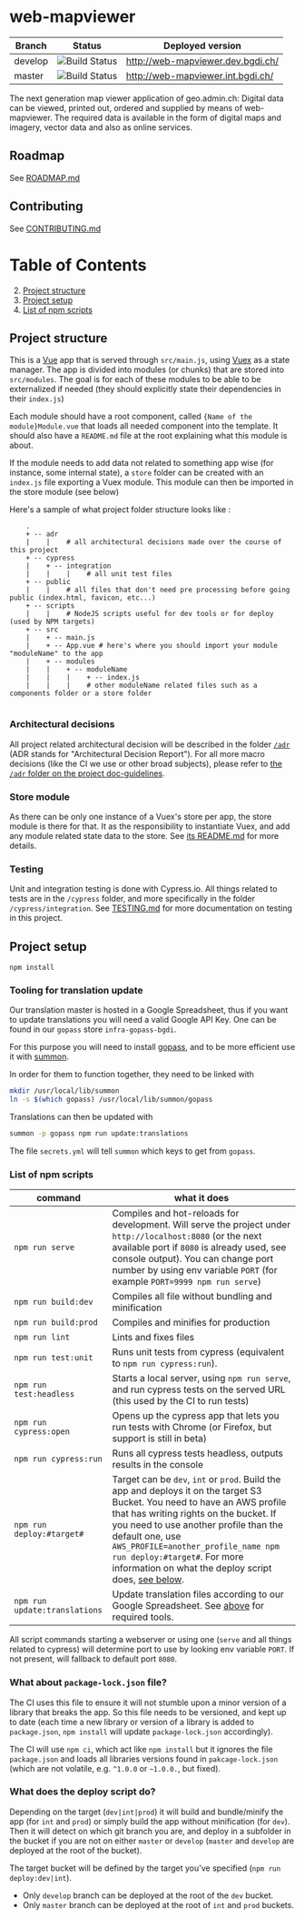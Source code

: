 # web-mapviewer

| Branch | Status | Deployed version |
|--------|--------|------------------|
| develop | ![Build Status](https://codebuild.eu-central-1.amazonaws.com/badges?uuid=eyJlbmNyeXB0ZWREYXRhIjoiNml3WEJ4dGpETUExUGswQmxnOXdLczNNOFJUMG05dW9GUk5EYWEzL2Nmek1EbFAvYlpNS2FWRkxzTGtxaFpKeWJKallVTmIyOHhrTWZqRnlyUUU3Uk5RPSIsIml2UGFyYW1ldGVyU3BlYyI6IllNU05Qdi9zcUtMSzF4OGciLCJtYXRlcmlhbFNldFNlcmlhbCI6MX0%3D&branch=develop) | http://web-mapviewer.dev.bgdi.ch/ |
| master | ![Build Status](https://codebuild.eu-central-1.amazonaws.com/badges?uuid=eyJlbmNyeXB0ZWREYXRhIjoiNml3WEJ4dGpETUExUGswQmxnOXdLczNNOFJUMG05dW9GUk5EYWEzL2Nmek1EbFAvYlpNS2FWRkxzTGtxaFpKeWJKallVTmIyOHhrTWZqRnlyUUU3Uk5RPSIsIml2UGFyYW1ldGVyU3BlYyI6IllNU05Qdi9zcUtMSzF4OGciLCJtYXRlcmlhbFNldFNlcmlhbCI6MX0%3D&branch=master) | http://web-mapviewer.int.bgdi.ch/ |

The next generation map viewer application of geo.admin.ch:  Digital data can be viewed, printed out, ordered and supplied by means of web-mapviewer. The required data is available in the form of digital maps and imagery, vector data and also as online services.

## Roadmap

See [ROADMAP.md](ROADMAP.md)

## Contributing

See [CONTRIBUTING.md](CONTRIBUTING.md)

# Table of Contents
2. [Project structure](#project-structure)
3. [Project setup](#project-setup)
4. [List of npm scripts](#list-of-npm-scripts)

## Project structure

This is a [Vue](https://vuejs.org/) app that is served through `src/main.js`, using [Vuex](https://vuex.vuejs.org/) as a state manager.
The app is divided into modules (or chunks) that are stored into `src/modules`. The goal is for each of these modules to be able to be externalized if needed (they should explicitly state their dependencies in their `index.js`)

Each module should have a root component, called `{Name of the module}Module.vue` that loads all needed component into the template. It should also have a `README.md` file at the root explaining what this module is about.

If the module needs to add data not related to something app wise (for instance, some internal state), a `store` folder can be created with an `index.js` file exporting a Vuex module.
This module can then be imported in the store module (see below)

Here's a sample of what project folder structure looks like :
```
    .
    + -- adr
    |    |    # all architectural decisions made over the course of this project
    + -- cypress
    |    + -- integration
    |    |    |    # all unit test files
    + -- public
    |    |    # all files that don't need pre processing before going public (index.html, favicon, etc...)
    + -- scripts
    |    |    # NodeJS scripts useful for dev tools or for deploy (used by NPM targets)
    + -- src
    |    + -- main.js
    |    + -- App.vue # here's where you should import your module "moduleName" to the app
    |    + -- modules
    |    |    + -- moduleName
    |    |    |    + -- index.js
    |    |    |    # other moduleName related files such as a components folder or a store folder


```


### Architectural decisions

All project related architectural decision will be described in the folder [`/adr`](adr/) (ADR stands for "Architectural Decision Report"). For all more macro decisions (like the CI we use or other broad subjects), please refer to [the `/adr` folder on the project doc-guidelines](https://github.com/geoadmin/doc-guidelines/tree/master/adr).

### Store module
 As there can be only one instance of a Vuex's store per app, the store module is there for that. It as the responsibility to instantiate Vuex, and add any module related state data to the store.
See [its README.md](src/modules/store/README.md) for more details.

### Testing

Unit and integration testing is done with Cypress.io. All things related to tests are in the `/cypress` folder, and more specifically in the folder `/cypress/integration`. See [TESTING.md](cypress/TESTING.md) for more documentation on testing in this project.

## Project setup
```
npm install
```

### Tooling for translation update

Our translation master is hosted in a Google Spreadsheet, thus if you want to update translations you will need a valid Google API Key.
One can be found in our `gopass` store `infra-gopass-bgdi`.

For this purpose you will need to install [gopass](https://github.com/gopasspw/gopass), and to be more efficient use it with [summon](https://github.com/cyberark/summon).

In order for them to function together, they need to be linked with
```bash
mkdir /usr/local/lib/summon
ln -s $(which gopass) /usr/local/lib/summon/gopass
```

Translations can then be updated with
```bash
summon -p gopass npm run update:translations
```
The file `secrets.yml` will tell `summon` which keys to get from `gopass`.

### List of npm scripts

| command | what it does |
|----|----|
| `npm run serve` | Compiles and hot-reloads for development. Will serve the project under `http://localhost:8080` (or the next available port if `8080` is already used, see console output). You can change port number by using env variable `PORT` (for example `PORT=9999 npm run serve`) |
| `npm run build:dev` | Compiles all file without bundling and minification |
| `npm run build:prod` | Compiles and minifies for production |
| `npm run lint` | Lints and fixes files |
| `npm run test:unit` | Runs unit tests from cypress (equivalent to `npm run cypress:run`). |
| `npm run test:headless` | Starts a local server, using `npm run serve`, and run cypress tests on the served URL (this used by the CI to run tests) |
| `npm run cypress:open` | Opens up the cypress app that lets you run tests with Chrome (or Firefox, but support is still in beta) |
| `npm run cypress:run` | Runs all cypress tests headless, outputs results in the console |
| `npm run deploy:#target#` | Target can be `dev`, `int` or `prod`. Build the app and deploys it on the target S3 Bucket. You need to have an AWS profile that has writing rights on the bucket. If you need to use another profile than the default one, use `AWS_PROFILE=another_profile_name npm run deploy:#target#`. For more information on what the deploy script does, [see below](#what-does-the-deploy-script-do). |
| `npm run update:translations` | Update translation files according to our Google Spreadsheet. See [above](#tooling-for-translation-update) for required tools. |

All script commands starting a webserver or using one (`serve` and all things related to cypress) will determine port to use by looking env variable `PORT`. If not present, will fallback to default port `8080`.

### What about `package-lock.json` file?

The CI uses this file to ensure it will not stumble upon a minor version of a library that breaks the app. So this file needs to be versioned, and kept up to date (each time a new library or version of a library is added to `package.json`, `npm install` will update `package-lock.json` accordingly).

The CI will use `npm ci`, which act like `npm install` but it ignores the file `package.json` and loads all libraries versions found in `pakcage-lock.json` (which are not volatile, e.g. `^1.0.0` or `~1.0.0.`, but fixed).

### What does the deploy script do?

Depending on the target (`dev|int|prod`) it will build and bundle/minify the app (for `int` and `prod`) or simply build the app without minification (for `dev`).
Then it will detect on which git branch you are, and deploy in a subfolder in the bucket if you are not on either `master` or `develop` (`master` and `develop` are deployed at the root of the bucket).

The target bucket will be defined by the target you've specified (`npm run deploy:dev|int`).

- Only `develop` branch can be deployed at the root of the `dev` bucket.
- Only `master` branch can be deployed at the root of `int` and `prod` buckets.

